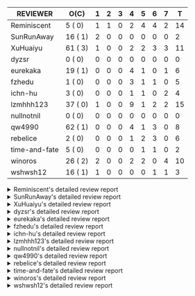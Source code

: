 |   REVIEWER    |  O(C)   | 1 | 2 | 3 | 4 | 5 | 6 | 7 | T  |
|---------------|---------|---|---|---|---|---|---|---|----|
| Reminiscent   |  5 ( 0) | 1 | 1 | 0 | 2 | 4 | 4 | 2 | 14 |
| SunRunAway    | 16 ( 1) | 2 | 0 | 0 | 0 | 0 | 0 | 0 |  2 |
| XuHuaiyu      | 61 ( 3) | 1 | 0 | 0 | 2 | 2 | 3 | 3 | 11 |
| dyzsr         |  0 ( 0) | 0 | 0 | 0 | 0 | 0 | 0 | 0 |  0 |
| eurekaka      | 19 ( 1) | 0 | 0 | 0 | 4 | 1 | 0 | 1 |  6 |
| fzhedu        |  1 ( 0) | 0 | 0 | 0 | 3 | 1 | 1 | 0 |  5 |
| ichn-hu       |  3 ( 0) | 0 | 0 | 0 | 1 | 1 | 0 | 2 |  4 |
| lzmhhh123     | 37 ( 0) | 1 | 0 | 0 | 9 | 1 | 2 | 2 | 15 |
| nullnotnil    |  0 ( 0) | 0 | 0 | 0 | 0 | 0 | 0 | 0 |  0 |
| qw4990        | 62 ( 1) | 0 | 0 | 0 | 4 | 1 | 3 | 0 |  8 |
| rebelice      |  2 ( 0) | 0 | 0 | 0 | 1 | 2 | 3 | 0 |  6 |
| time-and-fate |  5 ( 0) | 0 | 0 | 0 | 0 | 1 | 1 | 0 |  2 |
| winoros       | 26 ( 2) | 2 | 0 | 0 | 2 | 2 | 0 | 4 | 10 |
| wshwsh12      | 16 ( 1) | 1 | 0 | 0 | 0 | 0 | 1 | 1 |  3 |


<details> 
  <summary>Reminiscent's detailed review report</summary> 

## To Be Reviewed

|    REPO    |                                                                     PR                                                                      | C | LASTED |
|------------|---------------------------------------------------------------------------------------------------------------------------------------------|---|--------|
| tidb/21896 | [planner: fix union doesn't handle collate correctly (#21854)](https://github.com/pingcap/tidb/pull/21896)                                  |   | 84d19h |
| tidb/22354 | [planner: do not cache prepared plan if optimization depends on mutable constant (#22349)](https://github.com/pingcap/tidb/pull/22354)      |   | 62d23h |
| tidb/23074 | [planner: fix range partition prune bug for IN expr (#22894) (#22938)](https://github.com/pingcap/tidb/pull/23074)                          |   | 12d17h |
| tidb/23283 | [util: optimize the performance of restore with db (#22910)](https://github.com/pingcap/tidb/pull/23283)                                    |   | 3d17h  |
| tidb/23293 | [planner: fix the bug that wrong collation is used when try fast path for enum or set (#23217)](https://github.com/pingcap/tidb/pull/23293) |   | 3d14h  |


## Reviewed in Last 7 Days

|    REPO    |                                                                       PR                                                                        | C | D |   R    |
|------------|-------------------------------------------------------------------------------------------------------------------------------------------------|---|---|--------|
| tidb/23320 | [planner: hide the switch of dynamic-pruning and global-stats](https://github.com/pingcap/tidb/pull/23320)                                      |   | 1 | 0h     |
| tidb/23292 | [planner: fix the bug that wrong collation is used when try fast path for enum or set (#23217)](https://github.com/pingcap/tidb/pull/23292)     |   | 2 | 2d14h  |
| tidb/23217 | [planner: fix the bug that wrong collation is used when try fast path for enum or set](https://github.com/pingcap/tidb/pull/23217)              |   | 4 | 2d20h  |
| tidb/23265 | [statistics: add multi-column index test cases for global-statas](https://github.com/pingcap/tidb/pull/23265)                                   |   | 4 | 17h    |
| tidb/22910 | [util: optimize the performance of restore with db](https://github.com/pingcap/tidb/pull/22910)                                                 |   | 5 | 15d0h  |
| tidb/23219 | [statistics: fix a case that auto-analyze is triggered outside its time range (#23214)](https://github.com/pingcap/tidb/pull/23219)             |   | 5 | 1d16h  |
| tidb/23231 | [statistics: add a test case which builds global-stats on different versions of partition-stats](https://github.com/pingcap/tidb/pull/23231)    |   | 5 | 22h    |
| tidb/22914 | [partition: fix hash partition with not between condition get wrong result](https://github.com/pingcap/tidb/pull/22914)                         |   | 5 | 14d18h |
| tidb/23242 | [planner: fix a panic caused by unmatched FieldNames and ColsInfo in partition pruning](https://github.com/pingcap/tidb/pull/23242)             |   | 6 | 14h    |
| tidb/23240 | [config: disable prepare plan cache by default](https://github.com/pingcap/tidb/pull/23240)                                                     |   | 6 | 16h    |
| tidb/23226 | [server: remove unstable tiflash fallback testcase](https://github.com/pingcap/tidb/pull/23226)                                                 |   | 6 | 4h     |
| tidb/23228 | [statistics: update the count and modify variables of global-stats as well when dumping delta info](https://github.com/pingcap/tidb/pull/23228) |   | 6 | 1h     |
| tidb/23214 | [statistics: fix a case that auto-analyze is triggered outside its time range](https://github.com/pingcap/tidb/pull/23214)                      |   | 7 | 0h     |
| tidb/23176 | [statistics: test `tidb_partition_prune_mode` session variable](https://github.com/pingcap/tidb/pull/23176)                                     |   | 7 | 18h    |


</details> 


<details> 
  <summary>SunRunAway's detailed review report</summary> 

## To Be Reviewed

|    REPO    |                                                                  PR                                                                   | C | LASTED  |
|------------|---------------------------------------------------------------------------------------------------------------------------------------|---|---------|
| tidb/19178 | [executor: Refactor probe channel](https://github.com/pingcap/tidb/pull/19178)                                                        |   | 214d16h |
| tidb/19347 | [executor: support new syntax `create/drop binding for digest` for tidb dashboard usage](https://github.com/pingcap/tidb/pull/19347)  |   | 206d23h |
| tidb/19807 | [executor: parallel evaluation for hash aggregate distinct](https://github.com/pingcap/tidb/pull/19807)                               |   | 192d11h |
| tidb/19900 | [executor: enable inline projection for sort&topN](https://github.com/pingcap/tidb/pull/19900)                                        | Y | 187d18h |
| tidb/20140 | [expressions: Support `bin-to-uuid` and `uuid-to-bin`](https://github.com/pingcap/tidb/pull/20140)                                    |   | 174d22h |
| tidb/20765 | [planner: support stable result mode](https://github.com/pingcap/tidb/pull/20765)                                                     |   | 133d17h |
| tidb/21207 | [planner: fix the inappropriate out-of-range range estimation rule](https://github.com/pingcap/tidb/pull/21207)                       |   | 112d19h |
| tidb/21834 | [planner: enhanced index range calculation plan](https://github.com/pingcap/tidb/pull/21834)                                          |   | 89d18h  |
| tidb/21876 | [planner: bypass the DNF restriction if index merge hint is specified (#20799)](https://github.com/pingcap/tidb/pull/21876)           |   | 87d19h  |
| tidb/21878 | [planner: do not push down lock to pointGet/bacthPointGet when selection exists](https://github.com/pingcap/tidb/pull/21878)          |   | 87d18h  |
| tidb/21956 | [planner/preprocessor: disallow into-outfile clause in some place](https://github.com/pingcap/tidb/pull/21956)                        |   | 82d23h  |
| tidb/22026 | [expression: separated arithmeticPlusIntSig](https://github.com/pingcap/tidb/pull/22026)                                              |   | 80d20h  |
| tidb/22114 | [test: fix globalkilltest (#21987)](https://github.com/pingcap/tidb/pull/22114)                                                       |   | 75d12h  |
| tidb/22217 | [*: rewrite origin SQL with default DB for SQL bindings (#21275)](https://github.com/pingcap/tidb/pull/22217)                         |   | 68d17h  |
| tidb/22365 | [planner: check index valid while forUpdateRead (#22152)](https://github.com/pingcap/tidb/pull/22365)                                 |   | 62d19h  |
| tidb/22379 | [[experiment] executor: allow aggregation to spill disk when running out of memory quota](https://github.com/pingcap/tidb/pull/22379) |   | 61d19h  |


## Reviewed in Last 7 Days

|    REPO    |                                             PR                                              | C | D |   R   |
|------------|---------------------------------------------------------------------------------------------|---|---|-------|
| tidb/23224 | [docs: Add Proposal for dynamic privileges](https://github.com/pingcap/tidb/pull/23224)     |   | 1 | 5d15h |
| tidb/23223 | [docs: add proposal for Security Enhanced Mode](https://github.com/pingcap/tidb/pull/23223) |   | 1 | 5d7h  |


</details> 


<details> 
  <summary>XuHuaiyu's detailed review report</summary> 

## To Be Reviewed

|     REPO     |                                                                              PR                                                                              | C | LASTED  |
|--------------|--------------------------------------------------------------------------------------------------------------------------------------------------------------|---|---------|
| docs-cn/5619 | [Update data-type-date-and-time.md](https://github.com/pingcap/docs-cn/pull/5619)                                                                            |   | 17d16h  |
| tidb/19900   | [executor: enable inline projection for sort&topN](https://github.com/pingcap/tidb/pull/19900)                                                               | Y | 187d18h |
| docs-cn/5671 | [tidb: Add time format description](https://github.com/pingcap/docs-cn/pull/5671)                                                                            |   | 11d11h  |
| tidb/19957   | [executor: add builtin aggregate function `json_arrayagg`](https://github.com/pingcap/tidb/pull/19957)                                                       | Y | 185d14h |
| tidb/20040   | [planner, expression: take NullFlag into consideration when optimize the `int non-const` <cmp > `non-int const`](https://github.com/pingcap/tidb/pull/20040) | Y | 180d14h |
| tidb/20140   | [expressions: Support `bin-to-uuid` and `uuid-to-bin`](https://github.com/pingcap/tidb/pull/20140)                                                           |   | 174d22h |
| tidb/20311   | [expression: fix overflow error when convert bit to int64 (#20266)](https://github.com/pingcap/tidb/pull/20311)                                              |   | 166d21h |
| tidb/20790   | [collation: add pinyin collation for chinese charset support](https://github.com/pingcap/tidb/pull/20790)                                                    |   | 132d20h |
| tidb/20905   | [planner: fix statement-optimize not work in `TryFastPlan`](https://github.com/pingcap/tidb/pull/20905)                                                      |   | 129d17h |
| tidb/20972   | [expression: POC implementation of Vitess hashing algorithm.](https://github.com/pingcap/tidb/pull/20972)                                                    |   | 125d1h  |
| tidb/21064   | [planner, executor: fix cast not check error](https://github.com/pingcap/tidb/pull/21064)                                                                    |   | 120d8h  |
| tidb/21149   | [executor:Add runtime stat for IndexMergeReaderExecutor (#20653)](https://github.com/pingcap/tidb/pull/21149)                                                |   | 116d14h |
| tidb/21228   | [executor: return the result immediately when combining LIMIT row_count with DISTINCT](https://github.com/pingcap/tidb/pull/21228)                           |   | 112d13h |
| tidb/21304   | [executor: Add the HashAggExec runtime information (#20577)](https://github.com/pingcap/tidb/pull/21304)                                                     |   | 110d12h |
| tidb/21334   | [*: make rollback work on user-defined variables](https://github.com/pingcap/tidb/pull/21334)                                                                |   | 109d14h |
| tidb/21401   | [expression: incompatibility with MySQL for ADDTIME()](https://github.com/pingcap/tidb/pull/21401)                                                           |   | 105d11h |
| tidb/21476   | [planner: check for decimal format in cast expr (#20836)](https://github.com/pingcap/tidb/pull/21476)                                                        |   | 102d15h |
| tidb/21536   | [executor: add slow-log file meta cache to avoid repeat read file meta information](https://github.com/pingcap/tidb/pull/21536)                              |   | 98d14h  |
| tidb/21564   | [ddl: fix Incorrect behavior of NO_ZERO_DATE when altering table](https://github.com/pingcap/tidb/pull/21564)                                                |   | 97d15h  |
| tidb/21853   | [expression: fix compatibility behaviors in time_format with MySQL (#21559)](https://github.com/pingcap/tidb/pull/21853)                                     |   | 88d19h  |
| tidb/21896   | [planner: fix union doesn't handle collate correctly (#21854)](https://github.com/pingcap/tidb/pull/21896)                                                   |   | 84d19h  |
| tidb/22131   | [privilege: remove leading and trailing space when create user and role](https://github.com/pingcap/tidb/pull/22131)                                         |   | 74d19h  |
| tidb/22149   | [session: set process info before building plan (#22101)](https://github.com/pingcap/tidb/pull/22149)                                                        |   | 70d19h  |
| tidb/22163   | [expression: separated arithmeticMinusIntSig](https://github.com/pingcap/tidb/pull/22163)                                                                    |   | 70d13h  |
| tidb/22186   | [executor: fix select into outfile with year type column has no data (#22175)](https://github.com/pingcap/tidb/pull/22186)                                   |   | 69d16h  |
| tidb/22294   | [planner, table: optimize the list partition pruner for range query](https://github.com/pingcap/tidb/pull/22294)                                             |   | 66d20h  |
| tidb/22307   | [ddl: fix update can see columns not public](https://github.com/pingcap/tidb/pull/22307)                                                                     |   | 66d16h  |
| tidb/22381   | [planner: check schema stale for plan cache when forUpdateRead](https://github.com/pingcap/tidb/pull/22381)                                                  |   | 61d14h  |
| tidb/22616   | [expression: from_unixtime accept 64-bit integers](https://github.com/pingcap/tidb/pull/22616)                                                               |   | 45d23h  |
| tidb/22617   | [metrics: fix wrong bucket name of coprocessor cache (#22454)](https://github.com/pingcap/tidb/pull/22617)                                                   |   | 45d23h  |
| tidb/22624   | [ planner: not pruning column used by union scan condition (#21640)](https://github.com/pingcap/tidb/pull/22624)                                             |   | 45d17h  |
| tidb/22631   | [executor: refine window processor](https://github.com/pingcap/tidb/pull/22631)                                                                              |   | 43d23h  |
| tidb/22696   | [expression: enable arithmetic Mod push down](https://github.com/pingcap/tidb/pull/22696)                                                                    |   | 40d17h  |
| tidb/22711   | [executor: Fix inline schema name](https://github.com/pingcap/tidb/pull/22711)                                                                               |   | 40d11h  |
| tidb/22722   | [planner, errno: make error code of ErrMixOfGroupFuncAndFields consistent with MySQL](https://github.com/pingcap/tidb/pull/22722)                            |   | 39d20h  |
| tidb/22814   | [expression: fix enum and set type expression in where clause (#22785)](https://github.com/pingcap/tidb/pull/22814)                                          |   | 24d19h  |
| tidb/22815   | [expression: fix enum and set type expression in where clause (#22785)](https://github.com/pingcap/tidb/pull/22815)                                          |   | 24d19h  |
| tidb/22844   | [expression: do not adjust int when it is null and compared year (#22821)](https://github.com/pingcap/tidb/pull/22844)                                       |   | 23d19h  |
| tidb/22914   | [partition: fix hash partition with not between condition get wrong result](https://github.com/pingcap/tidb/pull/22914)                                      |   | 19d18h  |
| tidb/23012   | [executor: fix affected rows of ddls and complete uint tests](https://github.com/pingcap/tidb/pull/23012)                                                    |   | 15d16h  |
| tidb/23104   | [executor: fix wrong key range of index scan when filter is comparing year column with NULL (#23079)](https://github.com/pingcap/tidb/pull/23104)            |   | 11d18h  |
| tidb/23105   | [executor: fix wrong key range of index scan when filter is comparing year column with NULL (#23079)](https://github.com/pingcap/tidb/pull/23105)            |   | 11d18h  |
| tidb/23111   | [executor: fix linter --enable=deadcode check error in executor(#22979)](https://github.com/pingcap/tidb/pull/23111)                                         |   | 11d17h  |
| tidb/23123   | [planner: show cast type in EXPLAIN in coptask](https://github.com/pingcap/tidb/pull/23123)                                                                  |   | 11d13h  |
| tidb/23128   | [statistics: refactor the statistics package use the RestrictedSQLExecutor API (#22636)](https://github.com/pingcap/tidb/pull/23128)                         |   | 10d22h  |
| tidb/23135   | [executor: fix unexpected NotNullFlag in case when expr ret type (#23102)](https://github.com/pingcap/tidb/pull/23135)                                       |   | 10d17h  |
| tidb/23152   | [expression: fix wrong error info (#22760)](https://github.com/pingcap/tidb/pull/23152)                                                                      |   | 8d14h   |
| tidb/23191   | [planner/core: convert decimal type for mpp join before shuffling.](https://github.com/pingcap/tidb/pull/23191)                                              |   | 6d19h   |
| tidb/23196   | [types: fix the bug about the wrong query result for decimal type  (#22507)](https://github.com/pingcap/tidb/pull/23196)                                     |   | 6d18h   |
| tidb/23210   | [planner: fixed a bug that prevented SPM from taking effect (#23197)](https://github.com/pingcap/tidb/pull/23210)                                            |   | 6d16h   |
| tidb/23220   | [Release 4.0](https://github.com/pingcap/tidb/pull/23220)                                                                                                    |   | 6d11h   |
| tidb/23227   | [executor: hash join out of index panic when enum column value is zero (#23162)](https://github.com/pingcap/tidb/pull/23227)                                 |   | 5d22h   |
| tidb/23233   | [planner: fix incorrect duration between compare (#22830)](https://github.com/pingcap/tidb/pull/23233)                                                       |   | 5d18h   |
| tidb/23234   | [planner: fix incorrect duration between compare (#22830)](https://github.com/pingcap/tidb/pull/23234)                                                       |   | 5d18h   |
| tidb/23245   | [*: Add security enhanced mode as experimental](https://github.com/pingcap/tidb/pull/23245)                                                                  |   | 5d6h    |
| tidb/23257   | [executor: group_concat aggr panic when session.group_concat_max_len is small (#23131)](https://github.com/pingcap/tidb/pull/23257)                          |   | 4d18h   |
| tidb/23268   | [*: add infoschema client errors (#22382)](https://github.com/pingcap/tidb/pull/23268)                                                                       |   | 4d15h   |
| tidb/23278   | [executor: wrong result of nullif expr when used with is null expr. (#23170)](https://github.com/pingcap/tidb/pull/23278)                                    |   | 3d18h   |
| tidb/23281   | [expression: fix unexpected constant fold when year compare string](https://github.com/pingcap/tidb/pull/23281)                                              |   | 3d18h   |
| tidb/23285   | [executor, expression: fix the incorrect result of AVG function](https://github.com/pingcap/tidb/pull/23285)                                                 |   | 3d17h   |
| tidb/23295   | [util, types: don't let SPM be affected by charset (#23161)](https://github.com/pingcap/tidb/pull/23295)                                                     |   | 3d11h   |


## Reviewed in Last 7 Days

|     REPO     |                                                                  PR                                                                   | C | D |   R    |
|--------------|---------------------------------------------------------------------------------------------------------------------------------------|---|---|--------|
| docs-cn/5620 | [Add details for Hexadecimal Literals](https://github.com/pingcap/docs-cn/pull/5620)                                                  |   | 1 | 16d22h |
| tidb/23161   | [util, types: don't let SPM be affected by charset](https://github.com/pingcap/tidb/pull/23161)                                       |   | 4 | 4d7h   |
| tidb/23184   | [*: hide the system variables `tidb_track_aggregate_memory_usage`](https://github.com/pingcap/tidb/pull/23184)                        |   | 4 | 3d3h   |
| docs-cn/5704 | [remove system variable `tidb_track_aggregate_memory_usage`](https://github.com/pingcap/docs-cn/pull/5704)                            |   | 5 | 23h    |
| tidb/23260   | [test: fix global kill e2e test](https://github.com/pingcap/tidb/pull/23260)                                                          |   | 5 | 0h     |
| tidb/22786   | [config: deprecate `tikv-client.copr-cache.enable` and invisible some copr-cache configs](https://github.com/pingcap/tidb/pull/22786) |   | 6 | 19d20h |
| docs-cn/5699 | [docs: remove some config fields for copr cache](https://github.com/pingcap/docs-cn/pull/5699)                                        |   | 6 | 0h     |
| tidb/22830   | [planner: fix incorrect duration between compare](https://github.com/pingcap/tidb/pull/22830)                                         |   | 6 | 18d10h |
| tidb/23197   | [planner: fixed a bug that prevented SPM from taking effect](https://github.com/pingcap/tidb/pull/23197)                              |   | 7 | 0h     |
| tidb/23139   | [executor: inject random panic to AggExec](https://github.com/pingcap/tidb/pull/23139)                                                |   | 7 | 3d21h  |
| tidb/23072   | [executor: track memory usage of map in agg partial result.](https://github.com/pingcap/tidb/pull/23072)                              |   | 7 | 5d19h  |


</details> 


<details> 
  <summary>dyzsr's detailed review report</summary> 

## To Be Reviewed

| REPO | PR | C | LASTED |
|------|----|---|--------|


## Reviewed in Last 7 Days

| REPO | PR | C | D | R |
|------|----|---|---|---|


</details> 


<details> 
  <summary>eurekaka's detailed review report</summary> 

## To Be Reviewed

|    REPO    |                                                                   PR                                                                   | C | LASTED  |
|------------|----------------------------------------------------------------------------------------------------------------------------------------|---|---------|
| tidb/19347 | [executor: support new syntax `create/drop binding for digest` for tidb dashboard usage](https://github.com/pingcap/tidb/pull/19347)   |   | 206d23h |
| tidb/20877 | [statistics: collect index usage information](https://github.com/pingcap/tidb/pull/20877)                                              |   | 130d16h |
| tidb/21444 | [planner: ignore anonymous index while tiflash replica is available](https://github.com/pingcap/tidb/pull/21444)                       |   | 103d12h |
| tidb/21994 | [range: fix overflow value access index ](https://github.com/pingcap/tidb/pull/21994)                                                  |   | 81d23h  |
| tidb/22342 | [session: fix two cases when updating bind info (#22338)](https://github.com/pingcap/tidb/pull/22342)                                  |   | 63d18h  |
| tidb/22354 | [planner: do not cache prepared plan if optimization depends on mutable constant (#22349)](https://github.com/pingcap/tidb/pull/22354) |   | 62d23h  |
| tidb/22369 | [session: fix the duplicate binding case when updating bind info (#22367)](https://github.com/pingcap/tidb/pull/22369)                 |   | 62d17h  |
| tidb/22416 | [core: fix subQuery at projection in only_full_group](https://github.com/pingcap/tidb/pull/22416)                                      | Y | 58d11h  |
| tidb/22559 | [planner: split test data from test cases in cbo_test.go](https://github.com/pingcap/tidb/pull/22559)                                  |   | 47d19h  |
| tidb/22778 | [*: add support for dynamic privileges](https://github.com/pingcap/tidb/pull/22778)                                                    |   | 27d7h   |
| tidb/22853 | [planner: fix LogicalPlans that contain Window Function are ambiguous ](https://github.com/pingcap/tidb/pull/22853)                    |   | 23d12h  |
| tidb/23137 | [planner: fix index merge row count estimation logic](https://github.com/pingcap/tidb/pull/23137)                                      |   | 10d17h  |
| tidb/23208 | [statistics, util/ranger: improve selectivity calculation for DNF filters (#18741)](https://github.com/pingcap/tidb/pull/23208)        |   | 6d16h   |
| tidb/23210 | [planner: fixed a bug that prevented SPM from taking effect (#23197)](https://github.com/pingcap/tidb/pull/23210)                      |   | 6d16h   |
| tidb/23216 | [Privileges: fix delete privilege check wrongly (#22971)](https://github.com/pingcap/tidb/pull/23216)                                  |   | 6d14h   |
| tidb/23241 | [executor: fix get var expr when session var is hex literal](https://github.com/pingcap/tidb/pull/23241)                               |   | 5d16h   |
| tidb/23283 | [util: optimize the performance of restore with db (#22910)](https://github.com/pingcap/tidb/pull/23283)                               |   | 3d17h   |
| tidb/23295 | [util, types: don't let SPM be affected by charset (#23161)](https://github.com/pingcap/tidb/pull/23295)                               |   | 3d11h   |
| tidb/23316 | [planner: Fix rebuild range for prepared plan](https://github.com/pingcap/tidb/pull/23316)                                             |   | 17h     |


## Reviewed in Last 7 Days

|    REPO    |                                                        PR                                                         | C | D |   R   |
|------------|-------------------------------------------------------------------------------------------------------------------|---|---|-------|
| tidb/23175 | [planner: fix plan cache not working caused by type difference](https://github.com/pingcap/tidb/pull/23175)       |   | 4 | 3d21h |
| tidb/23161 | [util, types: don't let SPM be affected by charset](https://github.com/pingcap/tidb/pull/23161)                   |   | 4 | 4d1h  |
| tidb/23241 | [executor: fix get var expr when session var is hex literal](https://github.com/pingcap/tidb/pull/23241)          |   | 4 | 1d21h |
| tidb/22910 | [util: optimize the performance of restore with db](https://github.com/pingcap/tidb/pull/22910)                   |   | 4 | 16d0h |
| tidb/23209 | [planner: fixed a bug that prevented SPM from taking effect (#23197)](https://github.com/pingcap/tidb/pull/23209) |   | 5 | 2d1h  |
| tidb/23197 | [planner: fixed a bug that prevented SPM from taking effect](https://github.com/pingcap/tidb/pull/23197)          |   | 7 | 0h    |


</details> 


<details> 
  <summary>fzhedu's detailed review report</summary> 

## To Be Reviewed

|    REPO    |                                                         PR                                                          | C | LASTED |
|------------|---------------------------------------------------------------------------------------------------------------------|---|--------|
| tidb/22853 | [planner: fix LogicalPlans that contain Window Function are ambiguous ](https://github.com/pingcap/tidb/pull/22853) |   | 23d12h |


## Reviewed in Last 7 Days

|    REPO    |                                                                     PR                                                                      | C | D |   R   |
|------------|---------------------------------------------------------------------------------------------------------------------------------------------|---|---|-------|
| tidb/23191 | [planner/core: convert decimal type for mpp join before shuffling.](https://github.com/pingcap/tidb/pull/23191)                             |   | 4 | 3d4h  |
| tidb/23259 | [planner: not push down mpp/join to TiFlash in some cases that TiFlash not supported the query](https://github.com/pingcap/tidb/pull/23259) |   | 4 | 1d1h  |
| tidb/23203 | [planner/core: pass the elems info to fieldtype only for exchanger](https://github.com/pingcap/tidb/pull/23203)                             |   | 4 | 3d0h  |
| tidb/22867 | [expression, planner: allow pushdown count distinct when enumerate physical plans](https://github.com/pingcap/tidb/pull/22867)              |   | 5 | 17d1h |
| tidb/23133 | [plan/core: support mpp group by expressions.](https://github.com/pingcap/tidb/pull/23133)                                                  |   | 6 | 5d0h  |


</details> 


<details> 
  <summary>ichn-hu's detailed review report</summary> 

## To Be Reviewed

|    REPO    |                                                            PR                                                             | C | LASTED |
|------------|---------------------------------------------------------------------------------------------------------------------------|---|--------|
| tidb/21853 | [expression: fix compatibility behaviors in time_format with MySQL (#21559)](https://github.com/pingcap/tidb/pull/21853)  |   | 88d19h |
| tidb/23278 | [executor: wrong result of nullif expr when used with is null expr. (#23170)](https://github.com/pingcap/tidb/pull/23278) |   | 3d18h  |
| tidb/23279 | [executor: wrong result of nullif expr when used with is null expr. (#23170)](https://github.com/pingcap/tidb/pull/23279) |   | 3d18h  |


## Reviewed in Last 7 Days

|    REPO    |                                                        PR                                                        | C | D |   R   |
|------------|------------------------------------------------------------------------------------------------------------------|---|---|-------|
| tidb/23184 | [*: hide the system variables `tidb_track_aggregate_memory_usage`](https://github.com/pingcap/tidb/pull/23184)   |   | 4 | 3d3h  |
| tidb/23056 | [MPP: Kill mpp queries](https://github.com/pingcap/tidb/pull/23056)                                              |   | 5 | 8d23h |
| tidb/23170 | [executor: wrong result of nullif expr when used with is null expr.](https://github.com/pingcap/tidb/pull/23170) |   | 7 | 23h   |
| tidb/23139 | [executor: inject random panic to AggExec](https://github.com/pingcap/tidb/pull/23139)                           |   | 7 | 3d21h |


</details> 


<details> 
  <summary>lzmhhh123's detailed review report</summary> 

## To Be Reviewed

|    REPO    |                                                                             PR                                                                              | C | LASTED  |
|------------|-------------------------------------------------------------------------------------------------------------------------------------------------------------|---|---------|
| tidb/19347 | [executor: support new syntax `create/drop binding for digest` for tidb dashboard usage](https://github.com/pingcap/tidb/pull/19347)                        |   | 206d23h |
| tidb/20444 | [expression: add json_merge_patch](https://github.com/pingcap/tidb/pull/20444)                                                                              |   | 152d21h |
| tidb/20465 | [expression: add uuidShortFunction](https://github.com/pingcap/tidb/pull/20465)                                                                             |   | 151d19h |
| tidb/20642 | [executor: modify admin executors to support partitioned table with global index](https://github.com/pingcap/tidb/pull/20642)                               |   | 140d15h |
| tidb/20903 | [planner: fix confused and unnecessary double-projection in plans.](https://github.com/pingcap/tidb/pull/20903)                                             |   | 129d17h |
| tidb/21018 | [planner: don't push down null sensitive join conditions (#19620)](https://github.com/pingcap/tidb/pull/21018)                                              |   | 123d17h |
| tidb/21195 | [brie: integrate lightning to suport IMPORT statement](https://github.com/pingcap/tidb/pull/21195)                                                          |   | 112d22h |
| tidb/21334 | [*: make rollback work on user-defined variables](https://github.com/pingcap/tidb/pull/21334)                                                               |   | 109d14h |
| tidb/21347 | [session: make rollback work on global variables](https://github.com/pingcap/tidb/pull/21347)                                                               |   | 108d19h |
| tidb/21444 | [planner: ignore anonymous index while tiflash replica is available](https://github.com/pingcap/tidb/pull/21444)                                            |   | 103d12h |
| tidb/21487 | [*: ensure TABLE statement works](https://github.com/pingcap/tidb/pull/21487)                                                                               |   | 102d4h  |
| tidb/21641 | [executor: Fix pessimistic lock doesn't work on the partition table for subquery/joins](https://github.com/pingcap/tidb/pull/21641)                         |   | 95d18h  |
| tidb/21651 | [planner: allow filter condition pushing down to IndexScan for prefix index](https://github.com/pingcap/tidb/pull/21651)                                    |   | 95d13h  |
| tidb/22126 | [*: add `sys` schema, `sys.SCHEMA_UNUSED_INDEXES` view and `sys.SCHEMA_INDEX_USAGE` view](https://github.com/pingcap/tidb/pull/22126)                       |   | 74d19h  |
| tidb/22149 | [session: set process info before building plan (#22101)](https://github.com/pingcap/tidb/pull/22149)                                                       |   | 70d19h  |
| tidb/22188 | [planner: do not use indexMerge when the path only use a single index (#22168)](https://github.com/pingcap/tidb/pull/22188)                                 |   | 69d13h  |
| tidb/22361 | [table: fix insert into _tidb_rowid panic and rebase it if needed (#22062)](https://github.com/pingcap/tidb/pull/22361)                                     |   | 62d20h  |
| tidb/22372 | [executor: fix SelectForUpdate in decorrelated subquery under pessimistic mode](https://github.com/pingcap/tidb/pull/22372)                                 |   | 62d9h   |
| tidb/22478 | [planner, executor: fix query partition table with global unique index get wrong result](https://github.com/pingcap/tidb/pull/22478)                        |   | 53d13h  |
| tidb/22631 | [executor: refine window processor](https://github.com/pingcap/tidb/pull/22631)                                                                             |   | 43d23h  |
| tidb/22699 | [brie: add error info column and history backup/restore info in sql](https://github.com/pingcap/tidb/pull/22699)                                            |   | 40d16h  |
| tidb/22857 | [mocktikv: split rpcHandler to kvHandler and coprHandler](https://github.com/pingcap/tidb/pull/22857)                                                       |   | 22d21h  |
| tidb/23001 | [statistics: fix err check](https://github.com/pingcap/tidb/pull/23001)                                                                                     |   | 16d0h   |
| tidb/23022 | [executor: create PipelinedWindowExec based on current implementation and modify the windowProcessor interface](https://github.com/pingcap/tidb/pull/23022) |   | 14d18h  |
| tidb/23040 | [ddl: add truncate partition all support](https://github.com/pingcap/tidb/pull/23040)                                                                       |   | 14d13h  |
| tidb/23149 | [core: support left join and right join for join reorder](https://github.com/pingcap/tidb/pull/23149)                                                       |   | 9d12h   |
| tidb/23210 | [planner: fixed a bug that prevented SPM from taking effect (#23197)](https://github.com/pingcap/tidb/pull/23210)                                           |   | 6d16h   |
| tidb/23241 | [executor: fix get var expr when session var is hex literal](https://github.com/pingcap/tidb/pull/23241)                                                    |   | 5d16h   |
| tidb/23257 | [executor: group_concat aggr panic when session.group_concat_max_len is small (#23131)](https://github.com/pingcap/tidb/pull/23257)                         |   | 4d18h   |
| tidb/23278 | [executor: wrong result of nullif expr when used with is null expr. (#23170)](https://github.com/pingcap/tidb/pull/23278)                                   |   | 3d18h   |
| tidb/23279 | [executor: wrong result of nullif expr when used with is null expr. (#23170)](https://github.com/pingcap/tidb/pull/23279)                                   |   | 3d18h   |
| tidb/23283 | [util: optimize the performance of restore with db (#22910)](https://github.com/pingcap/tidb/pull/23283)                                                    |   | 3d17h   |
| tidb/23292 | [planner: fix the bug that wrong collation is used when try fast path for enum or set (#23217)](https://github.com/pingcap/tidb/pull/23292)                 |   | 3d14h   |
| tidb/23293 | [planner: fix the bug that wrong collation is used when try fast path for enum or set (#23217)](https://github.com/pingcap/tidb/pull/23293)                 |   | 3d14h   |
| tidb/23296 | [sig/execution: fix the bug that Wrong result of comparison operation(type date / type string)](https://github.com/pingcap/tidb/pull/23296)                 |   | 3d7h    |
| tidb/23307 | [util/chunk: replace outdated link with correct one](https://github.com/pingcap/tidb/pull/23307)                                                            |   | 20h     |
| tidb/23324 | [test: add testleak after checking and testing](https://github.com/pingcap/tidb/pull/23324)                                                                 |   | 13h     |


## Reviewed in Last 7 Days

|      REPO      |                                                                       PR                                                                       | C | D |   R    |
|----------------|------------------------------------------------------------------------------------------------------------------------------------------------|---|---|--------|
| tidb/23294     | [planner: fix {index,hash,merge} join on range suffix condition clustered index](https://github.com/pingcap/tidb/pull/23294)                   |   | 1 | 2d13h  |
| tidb/23288     | [test: work around goroutine leak](https://github.com/pingcap/tidb/pull/23288)                                                                 |   | 4 | 0h     |
| tidb/22832     | [expression: push down EXTRACT to TiFlash](https://github.com/pingcap/tidb/pull/22832)                                                         |   | 4 | 20d9h  |
| tidb/23203     | [planner/core: pass the elems info to fieldtype only for exchanger](https://github.com/pingcap/tidb/pull/23203)                                |   | 4 | 3d0h   |
| tidb/23284     | [expression: Maintain separate scalar function pushdown lists for each engine instead of unified.](https://github.com/pingcap/tidb/pull/23284) |   | 4 | 0h     |
| tidb/23241     | [executor: fix get var expr when session var is hex literal](https://github.com/pingcap/tidb/pull/23241)                                       |   | 4 | 1d22h  |
| tidb-test/1149 | [mysql_test: add test with timezone change](https://github.com/pingcap/tidb-test/pull/1149)                                                    |   | 4 | 66d19h |
| tidb/23237     | [plan: setting not null flag for extrak pk](https://github.com/pingcap/tidb/pull/23237)                                                        |   | 4 | 1d19h  |
| tidb/23172     | [planner: set right null flag for constant value](https://github.com/pingcap/tidb/pull/23172)                                                  |   | 4 | 3d19h  |
| tidb/23276     | [Revert "executor: open childExec during execution for UnionExec (#21561)](https://github.com/pingcap/tidb/pull/23276)                         |   | 4 | 0h     |
| tikv/9787      | [copr: fix a bug that get_index_version doesn't consider some cases.](https://github.com/tikv/tikv/pull/9787)                                  |   | 5 | 0h     |
| tidb/23185     | [planner: fix prepared execute panic when sql without clustered pk condition](https://github.com/pingcap/tidb/pull/23185)                      |   | 6 | 1d4h   |
| tidb/23218     | [executor: truncate column values from index KV during admin check](https://github.com/pingcap/tidb/pull/23218)                                |   | 6 | 17h    |
| tidb/23170     | [executor: wrong result of nullif expr when used with is null expr.](https://github.com/pingcap/tidb/pull/23170)                               |   | 7 | 21h    |
| tidb/23164     | [planner: refine explain info for batch cop (#20360)](https://github.com/pingcap/tidb/pull/23164)                                              |   | 7 | 22h    |


</details> 


<details> 
  <summary>nullnotnil's detailed review report</summary> 

## To Be Reviewed

| REPO | PR | C | LASTED |
|------|----|---|--------|


## Reviewed in Last 7 Days

| REPO | PR | C | D | R |
|------|----|---|---|---|


</details> 


<details> 
  <summary>qw4990's detailed review report</summary> 

## To Be Reviewed

|     REPO     |                                                                             PR                                                                              | C | LASTED  |
|--------------|-------------------------------------------------------------------------------------------------------------------------------------------------------------|---|---------|
| docs-cn/5484 | [system variable: add tidb_allow_fallback_to_tikv](https://github.com/pingcap/docs-cn/pull/5484)                                                            |   | 40d17h  |
| docs/4781    | [system variable: add tidb_allow_fallback_to_tikv](https://github.com/pingcap/docs/pull/4781)                                                               |   | 40d17h  |
| docs-cn/5561 | [Add sql optimization-related docs to toc](https://github.com/pingcap/docs-cn/pull/5561)                                                                    |   | 21d15h  |
| tidb/19029   | [types: fix unexpected NOT_NULL flags](https://github.com/pingcap/tidb/pull/19029)                                                                          |   | 221d22h |
| docs-cn/5740 | [update SPM documentation for DML SQL Bind and baseline capture](https://github.com/pingcap/docs-cn/pull/5740)                                              |   | 15h     |
| tidb/20708   | [*: separate auto_increment ID allocator from _tidb_rowid allocator](https://github.com/pingcap/tidb/pull/20708)                                            |   | 137d20h |
| tidb/20969   | [executor: Improve the performance of appending not fixed columns](https://github.com/pingcap/tidb/pull/20969)                                              |   | 125d9h  |
| tidb/20972   | [expression: POC implementation of Vitess hashing algorithm.](https://github.com/pingcap/tidb/pull/20972)                                                   |   | 125d1h  |
| tidb/21018   | [planner: don't push down null sensitive join conditions (#19620)](https://github.com/pingcap/tidb/pull/21018)                                              |   | 123d17h |
| tidb/21149   | [executor:Add runtime stat for IndexMergeReaderExecutor (#20653)](https://github.com/pingcap/tidb/pull/21149)                                               |   | 116d14h |
| tidb/21304   | [executor: Add the HashAggExec runtime information (#20577)](https://github.com/pingcap/tidb/pull/21304)                                                    |   | 110d12h |
| tidb/21318   | [planner, expression: use the range of column types to simplify expressions](https://github.com/pingcap/tidb/pull/21318)                                    |   | 109d19h |
| tidb/21401   | [expression: incompatibility with MySQL for ADDTIME()](https://github.com/pingcap/tidb/pull/21401)                                                          |   | 105d11h |
| tidb/21476   | [planner: check for decimal format in cast expr (#20836)](https://github.com/pingcap/tidb/pull/21476)                                                       |   | 102d15h |
| tidb/21508   | [execution: fix dayofweek('0000-00-00') behavior](https://github.com/pingcap/tidb/pull/21508)                                                               |   | 101d10h |
| tidb/21876   | [planner: bypass the DNF restriction if index merge hint is specified (#20799)](https://github.com/pingcap/tidb/pull/21876)                                 |   | 87d19h  |
| tidb/21887   | [types: support %X %V %W formats for STR_TO_DATE()](https://github.com/pingcap/tidb/pull/21887)                                                             |   | 86d11h  |
| tidb/21954   | [planner/cascades: add rule `PushSelDownApply`](https://github.com/pingcap/tidb/pull/21954)                                                                 |   | 82d23h  |
| tidb/22090   | [planner: push aggregation operators down to projection and union by default](https://github.com/pingcap/tidb/pull/22090)                                   |   | 75d22h  |
| tidb/22146   | [executor: forbid SFU on view](https://github.com/pingcap/tidb/pull/22146)                                                                                  |   | 70d21h  |
| tidb/22217   | [*: rewrite origin SQL with default DB for SQL bindings (#21275)](https://github.com/pingcap/tidb/pull/22217)                                               |   | 68d17h  |
| tidb/22234   | [executor, planner: ON DUPLICATE UPDATE can refer to un-project col (#14412)](https://github.com/pingcap/tidb/pull/22234)                                   |   | 68d15h  |
| tidb/22261   | [time: fix parse datetime won't truncate the reluctant string (#22232)](https://github.com/pingcap/tidb/pull/22261)                                         |   | 67d19h  |
| tidb/22294   | [planner, table: optimize the list partition pruner for range query](https://github.com/pingcap/tidb/pull/22294)                                            |   | 66d20h  |
| tidb/22307   | [ddl: fix update can see columns not public](https://github.com/pingcap/tidb/pull/22307)                                                                    |   | 66d16h  |
| tidb/22342   | [session: fix two cases when updating bind info (#22338)](https://github.com/pingcap/tidb/pull/22342)                                                       |   | 63d18h  |
| tidb/22369   | [session: fix the duplicate binding case when updating bind info (#22367)](https://github.com/pingcap/tidb/pull/22369)                                      |   | 62d17h  |
| tidb/22374   | [expression: separated arithmeticIntDivideSig](https://github.com/pingcap/tidb/pull/22374)                                                                  |   | 62d0h   |
| tidb/22415   | [ddl: refactor placement package](https://github.com/pingcap/tidb/pull/22415)                                                                               |   | 58d17h  |
| tidb/22541   | [expression: Support builtin function SOUNDEX](https://github.com/pingcap/tidb/pull/22541)                                                                  |   | 48d9h   |
| tidb/22559   | [planner: split test data from test cases in cbo_test.go](https://github.com/pingcap/tidb/pull/22559)                                                       |   | 47d19h  |
| tidb/22565   | [statistics: fix panic occurs when stats cache inconsistency (#22465)](https://github.com/pingcap/tidb/pull/22565)                                          | Y | 47d17h  |
| tidb/22778   | [*: add support for dynamic privileges](https://github.com/pingcap/tidb/pull/22778)                                                                         |   | 27d7h   |
| tidb/22814   | [expression: fix enum and set type expression in where clause (#22785)](https://github.com/pingcap/tidb/pull/22814)                                         |   | 24d19h  |
| tidb/22815   | [expression: fix enum and set type expression in where clause (#22785)](https://github.com/pingcap/tidb/pull/22815)                                         |   | 24d19h  |
| tidb/22862   | [brie: fix the problem that ddl restored by BR via SQL is not replicated to downstream](https://github.com/pingcap/tidb/pull/22862)                         |   | 21d22h  |
| tidb/22915   | [planner: build correct MaxOneRow info from multi-column conditions](https://github.com/pingcap/tidb/pull/22915)                                            |   | 19d17h  |
| tidb/22923   | [expression: correct constant propagation for collation (#22666)](https://github.com/pingcap/tidb/pull/22923)                                               |   | 19d15h  |
| tidb/22924   | [planner: fix wrong index merge selection (#22825)](https://github.com/pingcap/tidb/pull/22924)                                                             |   | 19d14h  |
| tidb/22926   | [expression: add overflow check in multiplyInt](https://github.com/pingcap/tidb/pull/22926)                                                                 |   | 19d13h  |
| tidb/22984   | [executor: fix logging format of prepared statements (#16062)](https://github.com/pingcap/tidb/pull/22984)                                                  |   | 16d10h  |
| tidb/23022   | [executor: create PipelinedWindowExec based on current implementation and modify the windowProcessor interface](https://github.com/pingcap/tidb/pull/23022) |   | 14d18h  |
| tidb/23062   | [*: fix structcheck lint warnings](https://github.com/pingcap/tidb/pull/23062)                                                                              |   | 12d19h  |
| tidb/23074   | [planner: fix range partition prune bug for IN expr (#22894) (#22938)](https://github.com/pingcap/tidb/pull/23074)                                          |   | 12d17h  |
| tidb/23105   | [executor: fix wrong key range of index scan when filter is comparing year column with NULL (#23079)](https://github.com/pingcap/tidb/pull/23105)           |   | 11d18h  |
| tidb/23119   | [statistics: remove existing deleted extended stats when add a new one](https://github.com/pingcap/tidb/pull/23119)                                         |   | 11d14h  |
| tidb/23137   | [planner: fix index merge row count estimation logic](https://github.com/pingcap/tidb/pull/23137)                                                           |   | 10d17h  |
| tidb/23152   | [expression: fix wrong error info (#22760)](https://github.com/pingcap/tidb/pull/23152)                                                                     |   | 8d14h   |
| tidb/23171   | [store/tikv:move option from kv to tikv, and make define as a normal int](https://github.com/pingcap/tidb/pull/23171)                                       |   | 7d17h   |
| tidb/23196   | [types: fix the bug about the wrong query result for decimal type  (#22507)](https://github.com/pingcap/tidb/pull/23196)                                    |   | 6d18h   |
| tidb/23201   | [executor, server: load_data.go is changed and add unit test](https://github.com/pingcap/tidb/pull/23201)                                                   |   | 6d17h   |
| tidb/23208   | [statistics, util/ranger: improve selectivity calculation for DNF filters (#18741)](https://github.com/pingcap/tidb/pull/23208)                             |   | 6d16h   |
| tidb/23210   | [planner: fixed a bug that prevented SPM from taking effect (#23197)](https://github.com/pingcap/tidb/pull/23210)                                           |   | 6d16h   |
| tidb/23234   | [planner: fix incorrect duration between compare (#22830)](https://github.com/pingcap/tidb/pull/23234)                                                      |   | 5d18h   |
| tidb/23238   | [planner: fix wrong PointGet / TableDual plan reused in plan cache](https://github.com/pingcap/tidb/pull/23238)                                             |   | 5d17h   |
| tidb/23283   | [util: optimize the performance of restore with db (#22910)](https://github.com/pingcap/tidb/pull/23283)                                                    |   | 3d17h   |
| tidb/23284   | [expression: Maintain separate scalar function pushdown lists for each engine instead of unified.](https://github.com/pingcap/tidb/pull/23284)              |   | 3d17h   |
| tidb/23292   | [planner: fix the bug that wrong collation is used when try fast path for enum or set (#23217)](https://github.com/pingcap/tidb/pull/23292)                 |   | 3d14h   |
| tidb/23293   | [planner: fix the bug that wrong collation is used when try fast path for enum or set (#23217)](https://github.com/pingcap/tidb/pull/23293)                 |   | 3d14h   |
| tidb/23295   | [util, types: don't let SPM be affected by charset (#23161)](https://github.com/pingcap/tidb/pull/23295)                                                    |   | 3d11h   |
| tidb/23316   | [planner: Fix rebuild range for prepared plan](https://github.com/pingcap/tidb/pull/23316)                                                                  |   | 17h     |
| tidb/23327   | [statistics: hide the `tidb_analyze_version` before it's GA](https://github.com/pingcap/tidb/pull/23327)                                                    |   | 6h      |


## Reviewed in Last 7 Days

|    REPO    |                                                                 PR                                                                 | C | D |   R   |
|------------|------------------------------------------------------------------------------------------------------------------------------------|---|---|-------|
| tidb/23161 | [util, types: don't let SPM be affected by charset](https://github.com/pingcap/tidb/pull/23161)                                    |   | 4 | 4d1h  |
| tidb/23217 | [planner: fix the bug that wrong collation is used when try fast path for enum or set](https://github.com/pingcap/tidb/pull/23217) |   | 4 | 2d20h |
| tidb/23256 | [statistics: add tests for global-stats when add and delete a single partition](https://github.com/pingcap/tidb/pull/23256)        |   | 4 | 23h   |
| tidb/23088 | [statistics: delete extended stats cache item in current tidb synchronously](https://github.com/pingcap/tidb/pull/23088)           |   | 4 | 8d14h |
| tidb/23240 | [config: disable prepare plan cache by default](https://github.com/pingcap/tidb/pull/23240)                                        |   | 5 | 21h   |
| tidb/23226 | [server: remove unstable tiflash fallback testcase](https://github.com/pingcap/tidb/pull/23226)                                    |   | 6 | 4h    |
| tidb/23181 | [statistics: test the auto analyze and feedback for the global-level stats](https://github.com/pingcap/tidb/pull/23181)            |   | 6 | 1d5h  |
| tidb/23133 | [plan/core: support mpp group by expressions.](https://github.com/pingcap/tidb/pull/23133)                                         |   | 6 | 5d0h  |


</details> 


<details> 
  <summary>rebelice's detailed review report</summary> 

## To Be Reviewed

|    REPO    |                                                         PR                                                         | C | LASTED |
|------------|--------------------------------------------------------------------------------------------------------------------|---|--------|
| tidb/23074 | [planner: fix range partition prune bug for IN expr (#22894) (#22938)](https://github.com/pingcap/tidb/pull/23074) |   | 12d17h |
| tidb/23320 | [planner: hide the switch of dynamic-pruning and global-stats](https://github.com/pingcap/tidb/pull/23320)         |   | 15h    |


## Reviewed in Last 7 Days

|    REPO    |                                                                       PR                                                                        | C | D |  R   |
|------------|-------------------------------------------------------------------------------------------------------------------------------------------------|---|---|------|
| tidb/23256 | [statistics: add tests for global-stats when add and delete a single partition](https://github.com/pingcap/tidb/pull/23256)                     |   | 4 | 23h  |
| tidb/23265 | [statistics: add multi-column index test cases for global-statas](https://github.com/pingcap/tidb/pull/23265)                                   |   | 5 | 2h   |
| tidb/23242 | [planner: fix a panic caused by unmatched FieldNames and ColsInfo in partition pruning](https://github.com/pingcap/tidb/pull/23242)             |   | 5 | 18h  |
| tidb/23181 | [statistics: test the auto analyze and feedback for the global-level stats](https://github.com/pingcap/tidb/pull/23181)                         |   | 6 | 1d5h |
| tidb/23231 | [statistics: add a test case which builds global-stats on different versions of partition-stats](https://github.com/pingcap/tidb/pull/23231)    |   | 6 | 0h   |
| tidb/23228 | [statistics: update the count and modify variables of global-stats as well when dumping delta info](https://github.com/pingcap/tidb/pull/23228) |   | 6 | 0h   |


</details> 


<details> 
  <summary>time-and-fate's detailed review report</summary> 

## To Be Reviewed

|    REPO    |                                                         PR                                                          | C | LASTED  |
|------------|---------------------------------------------------------------------------------------------------------------------|---|---------|
| tidb/20877 | [statistics: collect index usage information](https://github.com/pingcap/tidb/pull/20877)                           |   | 130d16h |
| tidb/22853 | [planner: fix LogicalPlans that contain Window Function are ambiguous ](https://github.com/pingcap/tidb/pull/22853) |   | 23d12h  |
| tidb/23119 | [statistics: remove existing deleted extended stats when add a new one](https://github.com/pingcap/tidb/pull/23119) |   | 11d14h  |
| tidb/23238 | [planner: fix wrong PointGet / TableDual plan reused in plan cache](https://github.com/pingcap/tidb/pull/23238)     |   | 5d17h   |
| tidb/23327 | [statistics: hide the `tidb_analyze_version` before it's GA](https://github.com/pingcap/tidb/pull/23327)            |   | 6h      |


## Reviewed in Last 7 Days

|    REPO    |                                                            PR                                                            | C | D |   R   |
|------------|--------------------------------------------------------------------------------------------------------------------------|---|---|-------|
| tidb/23238 | [planner: fix wrong PointGet / TableDual plan reused in plan cache](https://github.com/pingcap/tidb/pull/23238)          |   | 5 | 23h   |
| tidb/23088 | [statistics: delete extended stats cache item in current tidb synchronously](https://github.com/pingcap/tidb/pull/23088) |   | 6 | 6d15h |


</details> 


<details> 
  <summary>winoros's detailed review report</summary> 

## To Be Reviewed

|     REPO     |                                                               PR                                                                | C | LASTED  |
|--------------|---------------------------------------------------------------------------------------------------------------------------------|---|---------|
| tidb/19957   | [executor: add builtin aggregate function `json_arrayagg`](https://github.com/pingcap/tidb/pull/19957)                          | Y | 185d14h |
| docs-cn/5484 | [system variable: add tidb_allow_fallback_to_tikv](https://github.com/pingcap/docs-cn/pull/5484)                                |   | 40d17h  |
| docs/4781    | [system variable: add tidb_allow_fallback_to_tikv](https://github.com/pingcap/docs/pull/4781)                                   |   | 40d17h  |
| tidb/20311   | [expression: fix overflow error when convert bit to int64 (#20266)](https://github.com/pingcap/tidb/pull/20311)                 |   | 166d21h |
| tidb/20765   | [planner: support stable result mode](https://github.com/pingcap/tidb/pull/20765)                                               |   | 133d17h |
| tidb/20877   | [statistics: collect index usage information](https://github.com/pingcap/tidb/pull/20877)                                       |   | 130d16h |
| tidb/21018   | [planner: don't push down null sensitive join conditions (#19620)](https://github.com/pingcap/tidb/pull/21018)                  |   | 123d17h |
| tidb/21207   | [planner: fix the inappropriate out-of-range range estimation rule](https://github.com/pingcap/tidb/pull/21207)                 |   | 112d19h |
| tidb/21476   | [planner: check for decimal format in cast expr (#20836)](https://github.com/pingcap/tidb/pull/21476)                           |   | 102d15h |
| tidb/21487   | [*: ensure TABLE statement works](https://github.com/pingcap/tidb/pull/21487)                                                   |   | 102d4h  |
| tidb/21876   | [planner: bypass the DNF restriction if index merge hint is specified (#20799)](https://github.com/pingcap/tidb/pull/21876)     |   | 87d19h  |
| tidb/21954   | [planner/cascades: add rule `PushSelDownApply`](https://github.com/pingcap/tidb/pull/21954)                                     |   | 82d23h  |
| tidb/22181   | [planner, expression: fix error when using IN combined with subquery (#22080)](https://github.com/pingcap/tidb/pull/22181)      |   | 69d17h  |
| tidb/22365   | [planner: check index valid while forUpdateRead (#22152)](https://github.com/pingcap/tidb/pull/22365)                           |   | 62d19h  |
| tidb/22504   | [*:Fix the fetchHotRegion bug that the count always zero](https://github.com/pingcap/tidb/pull/22504)                           |   | 50d19h  |
| tidb/22565   | [statistics: fix panic occurs when stats cache inconsistency (#22465)](https://github.com/pingcap/tidb/pull/22565)              | Y | 47d17h  |
| tidb/22624   | [ planner: not pruning column used by union scan condition (#21640)](https://github.com/pingcap/tidb/pull/22624)                |   | 45d17h  |
| tidb/22923   | [expression: correct constant propagation for collation (#22666)](https://github.com/pingcap/tidb/pull/22923)                   |   | 19d15h  |
| tidb/23163   | [plugin: fix linter --enable=deadcode check error](https://github.com/pingcap/tidb/pull/23163)                                  |   | 7d19h   |
| tidb/23208   | [statistics, util/ranger: improve selectivity calculation for DNF filters (#18741)](https://github.com/pingcap/tidb/pull/23208) |   | 6d16h   |
| tidb/23215   | [Privileges: fix delete privilege check wrongly (#22971)](https://github.com/pingcap/tidb/pull/23215)                           |   | 6d14h   |
| tidb/23216   | [Privileges: fix delete privilege check wrongly (#22971)](https://github.com/pingcap/tidb/pull/23216)                           |   | 6d14h   |
| tidb/23233   | [planner: fix incorrect duration between compare (#22830)](https://github.com/pingcap/tidb/pull/23233)                          |   | 5d18h   |
| tidb/23234   | [planner: fix incorrect duration between compare (#22830)](https://github.com/pingcap/tidb/pull/23234)                          |   | 5d18h   |
| tidb/23238   | [planner: fix wrong PointGet / TableDual plan reused in plan cache](https://github.com/pingcap/tidb/pull/23238)                 |   | 5d17h   |
| tidb/23246   | [planner: fix the panic in joinReOrderSolver.optimizeRecursive](https://github.com/pingcap/tidb/pull/23246)                     |   | 4d23h   |


## Reviewed in Last 7 Days

|    REPO    |                                                                 PR                                                                  | C | D |   R   |
|------------|-------------------------------------------------------------------------------------------------------------------------------------|---|---|-------|
| tidb/23320 | [planner: hide the switch of dynamic-pruning and global-stats](https://github.com/pingcap/tidb/pull/23320)                          |   | 1 | 9h    |
| tidb/23316 | [planner: Fix rebuild range for prepared plan](https://github.com/pingcap/tidb/pull/23316)                                          |   | 1 | 7h    |
| tidb/23288 | [test: work around goroutine leak](https://github.com/pingcap/tidb/pull/23288)                                                      |   | 4 | 0h    |
| tidb/23092 | [*: fix a bug that collation is not handle for text type (#23045)](https://github.com/pingcap/tidb/pull/23092)                      |   | 4 | 8d17h |
| tidb/23248 | [server: add tiflash fallback testcase](https://github.com/pingcap/tidb/pull/23248)                                                 |   | 5 | 3h    |
| tidb/23219 | [statistics: fix a case that auto-analyze is triggered outside its time range (#23214)](https://github.com/pingcap/tidb/pull/23219) |   | 5 | 1d16h |
| tidb/23214 | [statistics: fix a case that auto-analyze is triggered outside its time range](https://github.com/pingcap/tidb/pull/23214)          |   | 7 | 0h    |
| tidb/22971 | [Privileges: fix delete privilege check wrongly](https://github.com/pingcap/tidb/pull/22971)                                        |   | 7 | 11d2h |
| tidb/23200 | [store: fix SetOption race error](https://github.com/pingcap/tidb/pull/23200)                                                       |   | 7 | 0h    |
| tidb/23103 | [server: refine tiflash fallback testcase](https://github.com/pingcap/tidb/pull/23103)                                              |   | 7 | 4d23h |


</details> 


<details> 
  <summary>wshwsh12's detailed review report</summary> 

## To Be Reviewed

|    REPO    |                                                                        PR                                                                         | C | LASTED  |
|------------|---------------------------------------------------------------------------------------------------------------------------------------------------|---|---------|
| tidb/19807 | [executor: parallel evaluation for hash aggregate distinct](https://github.com/pingcap/tidb/pull/19807)                                           |   | 192d11h |
| tidb/19957 | [executor: add builtin aggregate function `json_arrayagg`](https://github.com/pingcap/tidb/pull/19957)                                            | Y | 185d14h |
| tidb/21487 | [*: ensure TABLE statement works](https://github.com/pingcap/tidb/pull/21487)                                                                     |   | 102d4h  |
| tidb/21887 | [types: support %X %V %W formats for STR_TO_DATE()](https://github.com/pingcap/tidb/pull/21887)                                                   |   | 86d11h  |
| tidb/22378 | [executor: vectorize hash aggregate](https://github.com/pingcap/tidb/pull/22378)                                                                  |   | 61d19h  |
| tidb/22628 | [executor: Improve max/min window function with deque-based sliding window](https://github.com/pingcap/tidb/pull/22628)                           |   | 44d23h  |
| tidb/22815 | [expression: fix enum and set type expression in where clause (#22785)](https://github.com/pingcap/tidb/pull/22815)                               |   | 24d19h  |
| tidb/23104 | [executor: fix wrong key range of index scan when filter is comparing year column with NULL (#23079)](https://github.com/pingcap/tidb/pull/23104) |   | 11d18h  |
| tidb/23105 | [executor: fix wrong key range of index scan when filter is comparing year column with NULL (#23079)](https://github.com/pingcap/tidb/pull/23105) |   | 11d18h  |
| tidb/23123 | [planner: show cast type in EXPLAIN in coptask](https://github.com/pingcap/tidb/pull/23123)                                                       |   | 11d13h  |
| tidb/23128 | [statistics: refactor the statistics package use the RestrictedSQLExecutor API (#22636)](https://github.com/pingcap/tidb/pull/23128)              |   | 10d22h  |
| tidb/23234 | [planner: fix incorrect duration between compare (#22830)](https://github.com/pingcap/tidb/pull/23234)                                            |   | 5d18h   |
| tidb/23281 | [expression: fix unexpected constant fold when year compare string](https://github.com/pingcap/tidb/pull/23281)                                   |   | 3d18h   |
| tidb/23285 | [executor, expression: fix the incorrect result of AVG function](https://github.com/pingcap/tidb/pull/23285)                                      |   | 3d17h   |
| tidb/23301 | [expression: fix unused code in util.go](https://github.com/pingcap/tidb/pull/23301)                                                              |   | 1d16h   |
| tidb/23323 | [wip:test](https://github.com/pingcap/tidb/pull/23323)                                                                                            |   | 14h     |


## Reviewed in Last 7 Days

|    REPO    |                                                         PR                                                          | C | D |   R    |
|------------|---------------------------------------------------------------------------------------------------------------------|---|---|--------|
| tidb/23260 | [test: fix global kill e2e test](https://github.com/pingcap/tidb/pull/23260)                                        |   | 1 | 4d1h   |
| tidb/22830 | [planner: fix incorrect duration between compare](https://github.com/pingcap/tidb/pull/22830)                       |   | 6 | 18d14h |
| tidb/23162 | [executor: hash join out of index panic when enum column value is zero](https://github.com/pingcap/tidb/pull/23162) |   | 7 | 1d2h   |


</details> 

